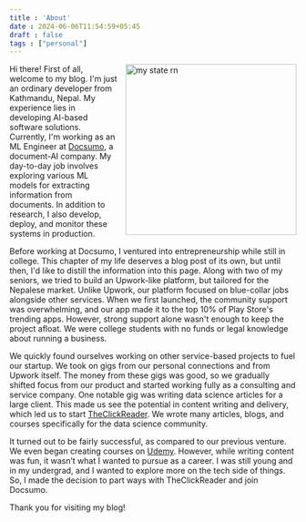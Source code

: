 ```yaml
---
title : 'About'
date : 2024-06-06T11:54:59+05:45
draft : false
tags : ["personal"]
---
```


<img src="/img/void.jpg" alt="my state rn" align="right" style="width:300px;margin-left:15px">

Hi there! First of all, welcome to my blog. I'm just an ordinary developer from Kathmandu, Nepal. My experience lies in developing AI-based software solutions. Currently, I'm working as an ML Engineer at [Docsumo](https://docsumo.com), a document-AI company. My day-to-day job involves exploring various ML models for extracting information from documents. In addition to research, I also develop, deploy, and monitor these systems in production.

Before working at Docsumo, I ventured into entrepreneurship while still in college. This chapter of my life deserves a blog post of its own, but until then, I'd like to distill the information into this page. Along with two of my seniors, we tried to build an Upwork-like platform, but tailored for the Nepalese market. Unlike Upwork, our platform focused on blue-collar jobs alongside other services. When we first launched, the community support was overwhelming, and our app made it to the top 10% of Play Store's trending apps. However, strong support alone wasn't enough to keep the project afloat. We were college students with no funds or legal knowledge about running a business.

We quickly found ourselves working on other service-based projects to fuel our startup. We took on gigs from our personal connections and from Upwork itself. The money from these gigs was good, so we gradually shifted focus from our product and started working fully as a consulting and service company. One notable gig was writing data science articles for a large client. This made us see the potential in content writing and delivery, which led us to start [TheClickReader](https://theclickreader.com). We wrote many articles, blogs, and courses specifically for the data science community. 

It turned out to be fairly successful, as compared to our previous venture. We even began creating courses on [Udemy](https://www.udemy.com/user/856c3f66-1301-4601-99aa-73f5c9dbd619/). However, while writing content was fun, it wasn’t what I wanted to pursue as a career. I was still young and in my undergrad, and I wanted to explore more on the tech side of things. So, I made the decision to part ways with TheClickReader and join Docsumo.

Thank you for visiting my blog!